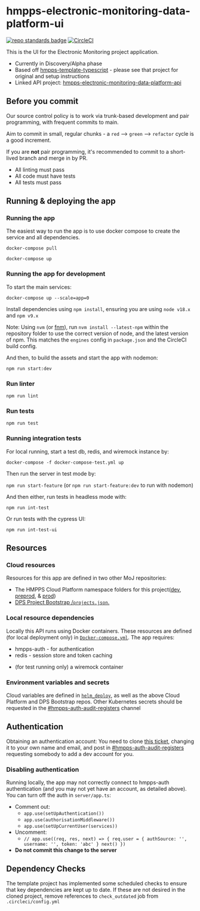# hmpps-electronic-monitoring-data-platform-ui
[![repo standards badge](https://img.shields.io/badge/dynamic/json?color=blue&style=flat&logo=github&label=MoJ%20Compliant&query=%24.result&url=https%3A%2F%2Foperations-engineering-reports.cloud-platform.service.justice.gov.uk%2Fapi%2Fv1%2Fcompliant_public_repositories%2Fhmpps-electronic-monitoring-data-platform-ui)](https://operations-engineering-reports.cloud-platform.service.justice.gov.uk/public-github-repositories.html#hmpps-electronic-monitoring-data-platform-ui "Link to report")
[![CircleCI](https://circleci.com/gh/ministryofjustice/hmpps-electronic-monitoring-data-platform-ui/tree/main.svg?style=svg)](https://circleci.com/gh/ministryofjustice/hmpps-electronic-monitoring-data-platform-ui)

This is the UI for the Electronic Monitoring project application.
- Currently in Discovery/Alpha phase
- Based off [hmpps-template-typescript](https://github.com/ministryofjustice/hmpps-template-typescript) - please see that project for original and setup instructions
- Linked API project: [hmpps-electronic-monitoring-data-platform-api](https://github.com/ministryofjustice/hmpps-electronic-monitoring-data-platform-api)

## Before you commit
Our source control policy is to work via trunk-based development and pair programming, with frequent commits to main.

Aim to commit in small, regular chunks - a `red` --> `green` --> `refactor` cycle is a good increment.

If you are **not** pair programming, it's recommended to commit to a short-lived branch and merge in by PR.
- All linting must pass
- All code must have tests
- All tests must pass


## Running & deploying the app
### Running the app
The easiest way to run the app is to use docker compose to create the service and all dependencies. 

`docker-compose pull`

`docker-compose up`


### Running the app for development

To start the main services: 

`docker-compose up --scale=app=0`

Install dependencies using `npm install`, ensuring you are using `node v18.x` and `npm v9.x`

Note: Using `nvm` (or [fnm](https://github.com/Schniz/fnm)), run `nvm install --latest-npm` within the repository folder to use the correct version of node, and the latest version of npm. This matches the `engines` config in `package.json` and the CircleCI build config.

And then, to build the assets and start the app with nodemon:

`npm run start:dev`

### Run linter

`npm run lint`

### Run tests

`npm run test`

### Running integration tests

For local running, start a test db, redis, and wiremock instance by:

`docker-compose -f docker-compose-test.yml up`

Then run the server in test mode by:

`npm run start-feature` (or `npm run start-feature:dev` to run with nodemon)

And then either, run tests in headless mode with:

`npm run int-test`
 
Or run tests with the cypress UI:

`npm run int-test-ui`

## Resources
### Cloud resources
Resources for this app are defined in two other MoJ repositories:
- The HMPPS Cloud Platform namespace folders for this project([dev](https://github.com/ministryofjustice/cloud-platform-environments/tree/main/namespaces/live.cloud-platform.service.justice.gov.uk/hmpps-electronic-monitoring-dev), [preprod](https://github.com/ministryofjustice/cloud-platform-environments/tree/main/namespaces/live.cloud-platform.service.justice.gov.uk/hmpps-electronic-monitoring-preprod), & [prod](https://github.com/ministryofjustice/cloud-platform-environments/tree/main/namespaces/live.cloud-platform.service.justice.gov.uk/hmpps-electronic-monitoring-prod))
- [DPS Project Bootstrap /`projects.json`.](https://github.com/ministryofjustice/dps-project-bootstrap/blob/main/projects.json)
### Local resource dependencies
Locally this API runs using Docker containers. These resources are defined (for local deployment only) in [`Docker-compose.yml`](https://github.com/ministryofjustice/hmpps-electronic-monitoring-data-platform-ui/blob/main/docker-compose.yml). The app requires: 
* hmpps-auth - for authentication
* redis - session store and token caching
- (for test running only) a wiremock container

### Environment variables and secrets
Cloud variables are defined in [`helm_deploy`](https://github.com/ministryofjustice/hmpps-electronic-monitoring-data-platform-ui/tree/main/helm_deploy), as well as the above Cloud Platform and DPS Bootstrap repos. Other Kubernetes secrets should be requested in the [#hmpps-auth-audit-registers](https://mojdt.slack.com/archives/C02S71KUBED) channel



## Authentication
Obtaining an authentication account: You need to clone [this ticket](https://dsdmoj.atlassian.net/browse/HAAR-1486), changing it to your own name and email, and post in [#hmpps-auth-audit-registers](https://mojdt.slack.com/archives/C02S71KUBED) requesting somebody to add a dev account for you.
### Disabling authentication
Running locally, the app may not correctly connect to hmpps-auth authentication (and you may not yet have an account, as detailed above). You can turn off the auth in `server/app.ts`:
- Comment out:
  - `app.use(setUpAuthentication())`
  - `app.use(authorisationMiddleware())`
  - `app.use(setUpCurrentUser(services))`
- Uncomment:
  - ``
// app.use((req, res, next) => { req.user = { authSource: '', username: '', token: 'abc' } next() })
``
- **Do not commit this change to the server**

## Dependency Checks

The template project has implemented some scheduled checks to ensure that key dependencies are kept up to date.
If these are not desired in the cloned project, remove references to `check_outdated` job from `.circleci/config.yml`
